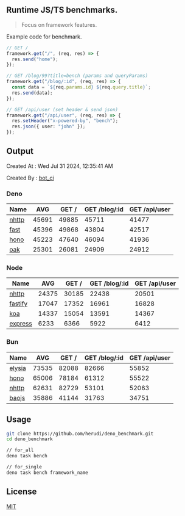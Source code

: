## Runtime JS/TS benchmarks.

> Focus on framework features.

Example code for benchmark.
```ts
// GET /
framework.get("/", (req, res) => {
  res.send("home");
});

// GET /blog/99?title=bench (params and queryParams)
framework.get("/blog/:id", (req, res) => {
  const data = `${req.params.id} ${req.query.title}`;
  res.send(data);
});

// GET /api/user (set header & send json)
framework.get("/api/user", (req, res) => {
  res.setHeader("x-powered-by", "bench");
  res.json({ user: "john" });
});
```

## Output
Created At : Wed Jul 31 2024, 12:35:41 AM

Created By : [bot_ci](https://github.com/herudi/deno_benchmarks/commits?author=github-actions%5Bbot%5D)


### Deno
|Name|AVG|GET /|GET /blog/:id|GET /api/user|
|----|----|----|----|----|
|[nhttp](https://github.com/nhttp/nhttp)|45691|49885|45711|41477|
|[fast](https://github.com/danteissaias/fast)|45396|49868|43804|42517|
|[hono](https://github.com/honojs/hono)|45223|47640|46094|41936|
|[oak](https://github.com/oakserver/oak)|25301|26081|24909|24912|
  


### Node
|Name|AVG|GET /|GET /blog/:id|GET /api/user|
|----|----|----|----|----|
|[nhttp](https://github.com/nhttp/nhttp)|24375|30185|22438|20501|
|[fastify](https://github.com/fastify/fastify)|17047|17352|16961|16828|
|[koa](https://github.com/koajs/koa)|14337|15054|13591|14367|
|[express](https://github.com/expressjs/express)|6233|6366|5922|6412|
  


### Bun
|Name|AVG|GET /|GET /blog/:id|GET /api/user|
|----|----|----|----|----|
|[elysia](https://github.com/elysiajs/elysia)|73535|82088|82666|55852|
|[hono](https://github.com/honojs/hono)|65006|78184|61312|55522|
|[nhttp](https://github.com/nhttp/nhttp)|62631|82729|53101|52063|
|[baojs](https://github.com/mattreid1/baojs)|35886|41144|31763|34751|
  



## Usage

```bash
git clone https://github.com/herudi/deno_benchmark.git
cd deno_benchmark

// for_all
deno task bench

// for_single
deno task bench framework_name
```

## License

[MIT](LICENSE)


